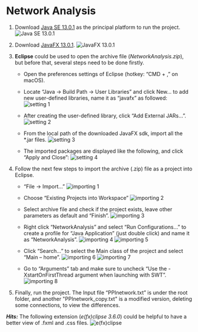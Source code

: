 # Network Analysis

1. Download [Java SE 13.0.1](https://www.oracle.com/technetwork/java/javase/downloads/index.html) as the principal platform to run the project.
![Java SE 13.0.1](./pics/jdk13.png)

2. Download [JavaFX 13.0.1](https://gluonhq.com/products/javafx/).
![JavaFX 13.0.1](./pics/javafx.png)

3. **Eclipse** could be used to open the archive file (*NetworkAnalysis.zip*), but before that, several steps need to be done firstly.
   * Open the preferences settings of Eclipse (hotkey: “CMD + ,” on macOS).

   * Locate “Java -> Build Path -> User Libraries” and click New… to add new user-defined libraries, name it as “javafx” as followed:
   ![setting 1](./pics/setting1.png)

   * After creating the user-defined library, click “Add External JARs…”.
   ![setting 2](./pics/setting2.png)

   * From the local path of the downloaded JavaFX sdk, import all the *.jar files.
   ![setting 3](./pics/setting3.png)

   * The imported packages are displayed like the following, and click “Apply and Close”:
   ![setting 4](./pics/setting4.png)

4. Follow the next few steps to import the archive (.zip) file as a project into Eclipse.
   * “File -> Import…”
   ![importing 1](./pics/importing1.png)

   * Choose “Existing Projects into Workspace”
   ![importing 2](./pics/importing2.png)

   * Select archive file and check if the project exists, leave other parameters as default and “Finish”.
   ![importing 3](./pics/importing3.png)

   * Right click “NetworkAnalysis” and select “Run Configurations…” to create a profile for “Java Application” (just double click) and name it as “NetworkAnalysis”.
   ![importing 4](./pics/importing4.png)
   ![importing 5](./pics/importing5.png)

   * Click “Search…” to select the Main class of the project and select “Main – home”.
   ![importing 6](./pics/importing6.png)
   ![importing 7](./pics/importing7.png)

   * Go to “Arguments” tab and make sure to uncheck “Use the -XstartOnFirstThread argument when launching with SWT”.
   ![importing 8](./pics/importing8.png)

5. Finally, run the project. The Input file “PPInetwork.txt” is under the root folder, and another "PPInetwork_copy.txt" is a modified version, deleting some connections, to view the differences.

***Hits:*** The following extension (*e(fx)clipse 3.6.0*) could be helpful to have a better view of .fxml and .css files.
![e(fx)clipse](./pics/efxclipse.png)

